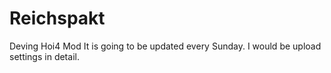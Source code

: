 # Reichspakt
Deving Hoi4 Mod
It is going to be updated every Sunday.
I would be upload settings in detail.
